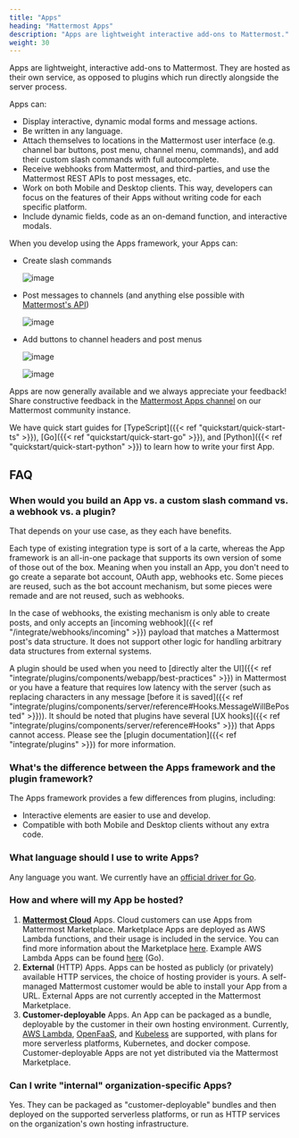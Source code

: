 ```yaml
---
title: "Apps"
heading: "Mattermost Apps"
description: "Apps are lightweight interactive add-ons to Mattermost."
weight: 30
---
```


Apps are lightweight, interactive add-ons to Mattermost. They are hosted as their own service, as opposed to plugins which run directly alongside the server process.

Apps can:

- Display interactive, dynamic modal forms and message actions.
- Be written in any language.
- Attach themselves to locations in the Mattermost user interface (e.g. channel bar buttons, post menu, channel menu, commands), and add their custom slash commands with full autocomplete.
- Receive webhooks from Mattermost, and third-parties, and use the Mattermost REST APIs to post messages, etc.
- Work on both Mobile and Desktop clients. This way, developers can focus on the features of their Apps without writing code for each specific platform.
- Include dynamic fields, code as an on-demand function, and interactive modals.

When you develop using the Apps framework, your Apps can:

- Create slash commands

  ![image](app-slash-command-zoomed-in.png)

- Post messages to channels (and anything else possible with [Mattermost's API](https://api.mattermost.com/))

  ![image](app-bot.png)

- Add buttons to channel headers and post menus

  ![image](app-channel-header-zoomed-in.png)

  ![image](app-action-zoomed-in.png)

Apps are now generally available and we always appreciate your feedback! Share constructive feedback in the [Mattermost Apps channel](https://community.mattermost.com/core/channels/mattermost-apps) on our Mattermost community instance.

We have quick start guides for [TypeScript]({{< ref "quickstart/quick-start-ts" >}}), [Go]({{< ref "quickstart/quick-start-go" >}}), and [Python]({{< ref "quickstart/quick-start-python" >}}) to learn how to write your first App.

## FAQ

### When would you build an App vs. a custom slash command vs. a webhook vs. a plugin?

That depends on your use case, as they each have benefits.

Each type of existing integration type is sort of a la carte, whereas the App framework is an all-in-one package that supports its own version of some of those out of the box. Meaning when you install an App, you don't need to go create a separate bot account, OAuth app, webhooks etc. Some pieces are reused, such as the bot account mechanism, but some pieces were remade and are not reused, such as webhooks.

In the case of webhooks, the existing mechanism is only able to create posts, and only accepts an [incoming webhook]({{< ref "/integrate/webhooks/incoming" >}}) payload that matches a Mattermost post's data structure. It does not support other logic for handling arbitrary data structures from external systems.

A plugin should be used when you need to [directly alter the UI]({{< ref "integrate/plugins/components/webapp/best-practices" >}}) in Mattermost or you have a feature that requires low latency with the server (such as replacing characters in any message [before it is saved]({{< ref "integrate/plugins/components/server/reference#Hooks.MessageWillBePosted" >}})). It should be noted that plugins have several [UX hooks]({{< ref "integrate/plugins/components/server/reference#Hooks" >}}) that Apps cannot access. Please see the [plugin documentation]({{< ref "integrate/plugins" >}}) for more information.

### What's the difference between the Apps framework and the plugin framework?

The Apps framework provides a few differences from plugins, including:

-   Interactive elements are easier to use and develop.
-   Compatible with both Mobile and Desktop clients without any extra code.

### What language should I use to write Apps?

Any language you want. We currently have an [official driver for Go](https://pkg.go.dev/github.com/mattermost/mattermost-plugin-apps/apps).

### How and where will my App be hosted?

1. **[Mattermost Cloud](https://mattermost.com/mattermost-cloud/)** Apps. Cloud
   customers can use Apps from Mattermost Marketplace. Marketplace Apps are
   deployed as AWS Lambda functions, and their usage is included in the service.
   You can find more information about the Marketplace [here](https://mattermost.com/marketplace/). Example AWS Lambda Apps can be
   found
   [here](https://github.com/mattermost/mattermost-app-examples/tree/master/golang/serverless)
   (Go).
2. **External** (HTTP) Apps. Apps can be hosted as publicly (or privately) available HTTP
   services, the choice of hosting provider is yours. A self-managed Mattermost
   customer would be able to install your App from a URL. External Apps are not
   currently accepted in the Mattermost Marketplace.
3. **Customer-deployable** Apps. An App can be packaged as a bundle, deployable
   by the customer in their own hosting environment. Currently, [AWS
   Lambda](https://aws.amazon.com/lambda/),
   [OpenFaaS](https://www.openfaas.com/), and [Kubeless](https://kubeless.io/)
   are supported, with plans for more serverless platforms, Kubernetes, and
   docker compose. Customer-deployable Apps are not yet distributed via the
   Mattermost Marketplace.

### Can I write "internal" organization-specific Apps?

Yes. They can be packaged as "customer-deployable" bundles and then deployed on
the supported serverless platforms, or run as HTTP services on the
organization's own hosting infrastructure.
